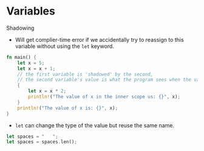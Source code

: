 # Variables

Shadowing

- Will get complier-time error if we accidentally try to reassign to this variable without using the `let` keyword.

```rs
fn main() {
    let x = 5;
    let x = x + 1;
    // the first variable is 'shadowed' by the second,
    // the second variable's value is what the program sees when the variable is used
    {
        let x = x * 2;
        println!("The value of x in the inner scope us: {}", x);
    }
    println!("The value of x is: {}", x);
}

```

- `let` can change the type of the value but reuse the same name.

```rs
let spaces = "   ";
let spaces = spaces.len();
```

